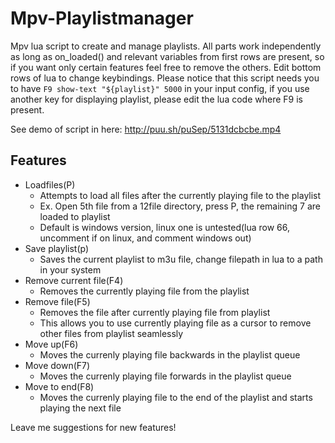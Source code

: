 # Mpv-Playlistmanager
Mpv lua script to create and manage playlists. All parts work independently as long as on_loaded() and relevant variables from first rows are present, so if you want only certain features feel free to remove the others. Edit bottom rows of lua to change keybindings. Please notice that this script needs you to have `F9 show-text "${playlist}" 5000` in your input config, if you use another key for displaying playlist, please edit the lua code where F9 is present.
  
See demo of script in here: http://puu.sh/puSep/5131dcbcbe.mp4

## Features
- Loadfiles(P)
  - Attempts to load all files after the currently playing file to the playlist
  - Ex. Open 5th file from a 12file directory, press P, the remaining 7 are loaded to playlist
  - Default is windows version, linux one is untested(lua row 66, uncomment if on linux, and comment windows out)
- Save playlist(p)
  - Saves the current playlist to m3u file, change filepath in lua to a path in your system
- Remove current file(F4)
  - Removes the currently playing file from the playlist
- Remove file(F5)
  - Removes the file after currently playing file from playlist
  - This allows you to use currently playing file as a cursor to remove other files from playlist seamlessly
- Move up(F6)
  - Moves the currenly playing file backwards in the playlist queue
- Move down(F7)
  - Moves the currenly playing file forwards in the playlist queue
- Move to end(F8)
  - Moves the currenly playing file to the end of the playlist and starts playing the next file

  
  
Leave me suggestions for new features!
